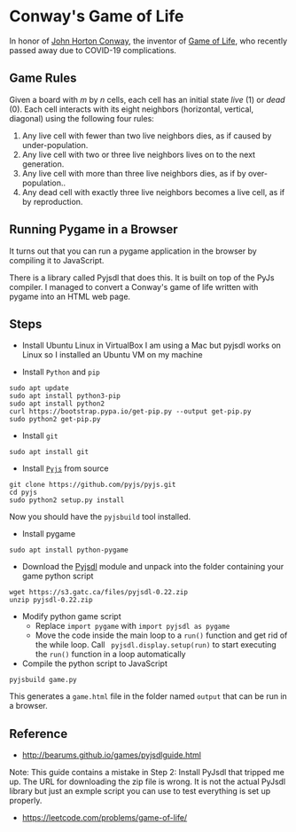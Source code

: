 # Conway's Game of Life
In honor of [John Horton Conway](https://en.wikipedia.org/wiki/John_Horton_Conway), the inventor of [Game of Life](https://en.wikipedia.org/wiki/Conway%27s_Game_of_Life), who recently passed away due to COVID-19 complications.

## Game Rules
Given a board with *m* by *n* cells, each cell has an initial state *live* (1) or *dead* (0). Each cell interacts with its eight neighbors (horizontal, vertical, diagonal) using the following four rules:

1. Any live cell with fewer than two live neighbors dies, as if caused by under-population.
2. Any live cell with two or three live neighbors lives on to the next generation.
3. Any live cell with more than three live neighbors dies, as if by over-population..
4. Any dead cell with exactly three live neighbors becomes a live cell, as if by reproduction.


## Running Pygame in a Browser

It turns out that you can run a pygame application in the browser by compiling it to JavaScript.

There is a library called Pyjsdl that does this. It is built on top of the PyJs compiler. I managed to convert a Conway's game of life written with pygame into an HTML web page.
## Steps
* Install Ubuntu Linux in VirtualBox
I am using a Mac but pyjsdl works on Linux so I installed an Ubuntu VM on my machine

* Install `Python` and `pip`
```
sudo apt update
sudo apt install python3-pip
sudo apt install python2
curl https://bootstrap.pypa.io/get-pip.py --output get-pip.py
sudo python2 get-pip.py
```
* Install `git`
```
sudo apt install git
```
* Install [`Pyjs`](https://github.com/pyjs/pyjs/wiki/GettingStarted) from source
```
git clone https://github.com/pyjs/pyjs.git
cd pyjs
sudo python2 setup.py install
```
Now you should have the  `pyjsbuild` tool installed.
* Install pygame
```
sudo apt install python-pygame
```
* Download the [Pyjsdl](https://gatc.ca/2013/07/31/deploy-javascript-application-using-pyjsdl/) module and unpack into the folder containing your game python script
```
wget https://s3.gatc.ca/files/pyjsdl-0.22.zip
unzip pyjsdl-0.22.zip
```
* Modify python game script
  * Replace `import pygame` with `import pyjsdl as pygame`
  * Move the code inside the main loop to a `run()` function and get rid of the while loop. Call `
pyjsdl.display.setup(run)` to start executing the `run()` function in a loop automatically
* Compile the python script to JavaScript
```
pyjsbuild game.py
``` 
This generates a `game.html` file in the folder named `output` that can be run in a browser.

## Reference
* http://bearums.github.io/games/pyjsdlguide.html

Note: This guide contains a mistake in Step 2: Install PyJsdl that tripped me up. The URL for downloading the zip file is wrong. It is not the actual PyJsdl library but just an exmple script you can use to test everything is set up properly.

* https://leetcode.com/problems/game-of-life/

